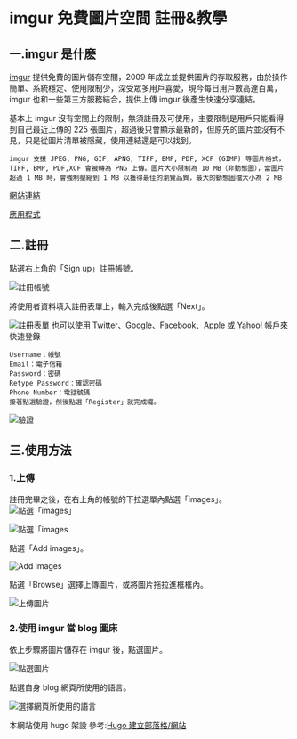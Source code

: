 # imgur 免費圖片空間 註冊&教學


## 一.imgur 是什麽

[imgur](http://imgur.com/) 提供免費的圖片儲存空間，2009 年成立並提供圖片的存取服務，由於操作簡單、系統穩定、使用限制少，深受眾多用戶喜愛，現今每日用戶數高達百萬，imgur 也和一些第三方服務結合，提供上傳 imgur 後產生快速分享連結。

基本上 imgur 沒有空間上的限制，無須註冊及可使用，主要限制是用戶只能看得到自己最近上傳的 225 張圖片，超過後只會顯示最新的，但原先的圖片並沒有不見，只是從圖片清單被隱藏，使用連結還是可以找到。

`imgur 支援 JPEG, PNG, GIF, APNG, TIFF, BMP, PDF, XCF (GIMP) 等圖片格式，TIFF, BMP, PDF,XCF 會被轉為 PNG 上傳。圖片大小限制為 10 MB（非動態圖），當圖片超過 1 MB 時，會強制壓縮到 1 MB 以獲得最佳的瀏覽品質，最大的動態圖檔大小為 2 MB`

[網站連結](http://imgur.com/)

[應用程式](http://imgur.com/apps)

## 二.註冊

點選右上角的「Sign up」註冊帳號。

![註冊帳號](https://i.imgur.com/tWoUtCS.png "註冊帳號")

將使用者資料填入註冊表單上，輸入完成後點選「Next」。

![註冊表單](https://i.imgur.com/aqkCziY.png "註冊表單")
也可以使用 Twitter、Google、Facebook、Apple 或 Yahoo! 帳戶來快速登錄

```markbown
Username：帳號
Email：電子信箱
Password：密碼
Retype Password：確認密碼
Phone Number：電話號碼
接著點選驗證，然後點選「Register」就完成囉。
```

![驗證](https://i.imgur.com/RPAW10C.png "點選驗證")

## 三.使用方法

### 1.上傳

註冊完畢之後，在右上角的帳號的下拉選單內點選「images」。
![點選「images」](https://i.imgur.com/d8kGAAs.png "點選「images")

![點選「images](https://i.imgur.com/VXtKQ44.png "點選「images")

點選「Add images」。

![Add images](https://i.imgur.com/cRzpXXq.png "Add images")

點選「Browse」選擇上傳圖片，或將圖片拖拉進框框內。

![上傳圖片](https://i.imgur.com/eSpCbrg.png "上傳圖片")

### 2.使用 imgur 當 blog 圖床

依上步驟將圖片儲存在 imgur 後，點選圖片。

![點選圖片](https://i.imgur.com/pjeI5GQ.png "點選圖片")

點選自身 blog 網頁所使用的語言。

![選擇網頁所使用的語言](https://i.imgur.com/voGfkBe.png "選擇網頁所使用的語言")

本網站使用 hugo 架設 參考:[Hugo 建立部落格/網站](https://yang-lin94.github.io/hugo-webside/)

